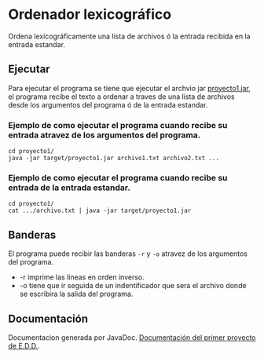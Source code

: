 Ordenador lexicográfico
=======================
Ordena lexicográficamente una lista de archivos ó la entrada recibida en la entrada estandar.

Ejecutar
--------
Para ejecutar el programa se tiene que ejecutar el archvio jar [proyecto1.jar](https://github.com/JuanLugoN/Proyectos/tree/master/proyecto1/target/proyecto1.jar), el programa recibe el texto a ordenar a traves de una lista de archivos desde los argumentos del programa ó de la entrada estandar.

### Ejemplo de como ejecutar el programa cuando recibe su entrada atravez de los argumentos del programa.
```
cd proyecto1/
java -jar target/proyecto1.jar archivo1.txt archivo2.txt ...
```

### Ejemplo de como ejecutar el programa cuando recibe su entrada de la entrada estandar.
```
cd proyecto1/
cat .../archivo.txt | java -jar target/proyecto1.jar
```

Banderas
--------
El programa puede recibir las banderas `-r` y `-o` atravez de los argumentos del programa.
* -r imprime las lineas en orden inverso.
* -o tiene que ir seguida de un indentificador que sera el archivo donde se escribira la salida del programa.

Documentación
-------------
Documentacion generada por JavaDoc.
[Documentación del primer proyecto de E.D.D.](https://github.com/JuanLugoN/Proyectos/tree/master/proyecto1/target/site/apidocs/index.html).
